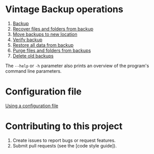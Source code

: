 # Vintage Backup operations

1. [Backup](backup.md)
2. [Recover files and folders from backup](recover.md)
3. [Move backups to new location](move_backups.md)
4. [Verify backup](verification.md)
5. [Restore all data from backup](restore.md)
6. [Purge files and folders from backups](purge.md)
7. [Delete old backups](delete.md)

The `--help` or `-h` parameter also prints an overview of the program's command line parameters.

# Configuration file

[Using a configuration file](configuration_file.md)

# Contributing to this project

1. Create issues to report bugs or request features.
2. Submit pull requests (see the [code style guide]).
